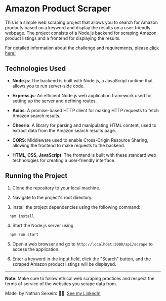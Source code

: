 # Amazon Product Scraper

This is a simple web scraping project that allows you to search for Amazon products based on a keyword and display the results on a user-friendly webpage. The project consists of a Node.js backend for scraping Amazon product listings and a frontend for displaying the results.

For detailed information about the challenge and requirements, please [click here!](challenge.md)

## Technologies Used

- **Node.js**: The backend is built with Node.js, a JavaScript runtime that allows you to run server-side code.

- **Express.js**: An efficient Node.js web application framework used for setting up the server and defining routes.

- **Axios**: A promise-based HTTP client for making HTTP requests to fetch Amazon search results.

- **Cheerio**: A library for parsing and manipulating HTML content, used to extract data from the Amazon search results page.

- **CORS**: Middleware used to enable Cross-Origin Resource Sharing, allowing the frontend to make requests to the backend.

- **HTML, CSS, JavaScript**: The frontend is built with these standard web technologies for creating a user-friendly interface.

## Running the Project

1. Clone the repository to your local machine.

2. Navigate to the project's root directory.

3. Install the project dependencies using the following command:

``` bash
  npm install
```

4. Start the Node.js server using:

``` bash
  npm run start
```

5. Open a web browser and go to `http://localhost:3000/api/scrape` to access the application.

6. Enter a keyword in the input field, click the "Search" button, and the scraped Amazon product listings will be displayed.

---

**Note**: Make sure to follow ethical web scraping practices and respect the terms of service of the websites you scrape data from.

Made &nbsp;by Nathan Seixeiro 👨‍💻 &nbsp;[See my LinkedIn](https://www.linkedin.com/in/nathan-seixeiro/) 
